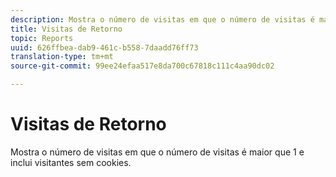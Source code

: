 ```yaml
---
description: Mostra o número de visitas em que o número de visitas é maior que 1 e inclui visitantes sem cookies.
title: Visitas de Retorno
topic: Reports
uuid: 626ffbea-dab9-461c-b558-7daadd76ff73
translation-type: tm+mt
source-git-commit: 99ee24efaa517e8da700c67818c111c4aa90dc02

---
```



# Visitas de Retorno

Mostra o número de visitas em que o número de visitas é maior que 1 e inclui visitantes sem cookies.

